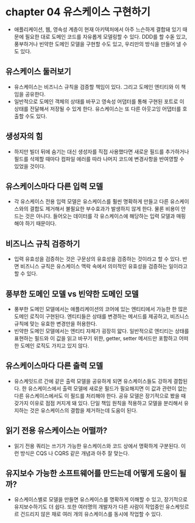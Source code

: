 # chapter 04 유스케이스 구현하기

- 애플리케이션, 웹, 영속성 계층이 현재 아키텍처에서 아주 느슨하게 결합돼 있기 때문에 필요한 대로 도메인 코드를 자유롭게 모델링할 수 있다. DDD를 할 수돋 있고, 풍부하거나 빈약한 도메인 모델을 구현할 수도 있고, 우리만의 방식을 만들어 낼 수도 있다.

## 유스케이스 둘러보기
- 유스케이스는 비즈니스 규칙을 검증할 책임이 있다. 그리고 도메인 엔티티와 이 책임을 공유한다.
- 일반적으로 도메인 객체의 상태를 바꾸고 영속성 어댑터를 통해 구현된 포트로 이 상태를 전달해서 저장될 수 있게 한다. 유스케이스는 또 다른 아웃고잉 어댑터를 호출할 수도 있다.

## 생성자의 힘
- 하지만 빌더 뒤에 숨기는 대신 생성자를 직접 사용했다면 새로운 필드를 추가하거나 필드를 삭제할 때마다 컴파일 에러를 따라 나머지 코드에 변경사항을 반여영할 수 있었을 것이다.

## 유스케이스마다 다른 입력 모델
- 각 유스케이스 전용 입력 모델은 유스케이스를 훨씬 명확하게 만들고 다른 유스케이스와의 결합도 제거해서 불필요한 부수효과가 발생하지 않게 한다. 물론 비용이 안드는 것은 아니다. 들어오는 데이터를 각 유스케이스에 해당하는 입력 모델과 매핑해야 하기 때문이다.

## 비즈니스 규칙 검증하기
- 입력 유효성을 검증하는 것은 구문상의 유효성을 검증하는 것이라고 할 수 있다. 반면 비즈니스 규칙은 유스케이스 맥락 속에서 의미적인 유효성을 검증하는 일이라고 할 수 있다.

## 풍부한 도메인 모델 vs 빈약한 도메인 모델
- 풍부한 도메인 모델에서는 애플리케이션의 코어에 있는 엔티티에서 가능한 한 많은 도메인 로직이 구현된다. 엔티티들은 상태를 변경하는 메서드를 제공하고, 비즈니스 규칙에 맞는 유효한 변경만을 허용한다.
- 빈약한 도메인 모델에서는 엔티티 자체가 굉장히 얇다. 일반적으로 엔티티는 상태를 표현하는 필드와 이 값을 읽고 바꾸기 위한, getter, setter 메서드만 포함하고 어떠한 도메인 로직도 가지고 있지 않다.

## 유스케이스마다 다른 출력 모델
- 유스케잇드르 간에 같은 출력 모델을 공유하게 되면 유스케이스들도 강하게 결합된다. 한 유스케이스에서 출력 모델에 새로운 필드가 필요해지면 이 값과 관련이 없는 다른 유스케이스에서도 이 필드를 처리해야 한다. 공유 모델은 장기적으로 봤을 때 갖가지 이유로 점점 커지게 돼 있다. 단일 책임 원칙을 적용하고 모델을 분리해서 유지하는 것은 유스케이스의 결합을 제거하는데 도움이 된다.

## 읽기 전용 유스케이스는 어떨까?
- 읽기 전용 쿼리는 쓰기가 가능한 유스케이스와 코드 상에서 명확하게 구분된다. 이런 방식은 CQS 나 CQRS 같은 개념과 아주 잘 맞는다.

## 유지보수 가능한 소프트웨어를 만드는데 어떻게 도움이 될까?
- 유스케이스별로 모델을 만들면 유스케이스를 명확하게 이해할 수 있고, 장기적으로 유지보수하기도 더 쉽다. 또한 여러명의 개발자가 다른 사람이 작업중인 유스케잇르르 건드리지 않은 채로 여러 개의 유스케이스를 동시에 작업할 수 있다.
